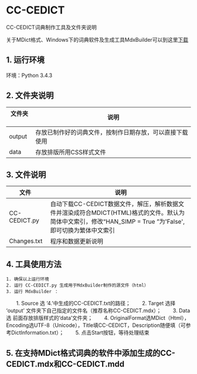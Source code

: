 ﻿# CC-CEDICT

CC-CEDICT词典制作工具及文件夹说明

关于MDict格式、Windows下的词典软件及生成工具MdxBuilder可以到这里[下载](http://www.octopus-studio.com/download.cn.htm)

## 1. 运行环境

环境：Python 3.4.3

## 2. 文件夹说明

文件夹   |   说明
--------|----------------------------------------------------
output  | 存放已制作好的词典文件，按制作日期存放，可以直接下载使用
data    | 存放排版所用CSS样式文件

## 3. 文件说明

文件   |   说明
--------------|------------------------------------------------------------------------
CC-CEDICT.py  |  自动下载CC-CEDICT数据文件，解压，解析数据文件并渲染成符合MDICT(HTML)格式的文件。默认为简体中文索引，修改“HAN_SIMP = True ”为'False', 即可切换为繁体中文索引
Changes.txt  |  程序和数据更新说明

## 4. 工具使用方法

    1. 确保以上运行环境
    2. 运行 CC-CEDICT.py 生成用于MdxBuilder制作的源文件（html）
    3. 运行 MdxBuilder ：
        1. Source 选 ‘4.’中生成的CC-CEDICT.txt的路径；
        2. Target 选择 ‘output’ 文件夹下自己指定的文件名（推荐名称CC-CEDICT.mdx）；
        3. Data 选 前面存放排版样式的‘data’文件夹；
        4. OriginalFormat选MDict（Html），Encoding选UTF-8（Unicode），Title填CC-CEDICT，Description随便填（可参考DictInformation.txt）；
        5. 点击Start按钮，等待处理结束
        
## 5. 在支持MDict格式词典的软件中添加生成的CC-CEDICT.mdx和CC-CEDICT.mdd
